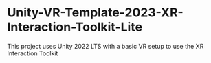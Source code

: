# Unity-VR-Template-2023-XR-Interaction-Toolkit-Lite
This project uses Unity 2022 LTS with a basic VR setup to use the XR Interaction Toolkit
